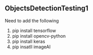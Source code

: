 ## ObjectsDetectionTesting1
Need to add the following
1. pip install tensorflow
2. pip install opencv-python
3. pip install keras
4. pip insatll imageAI
